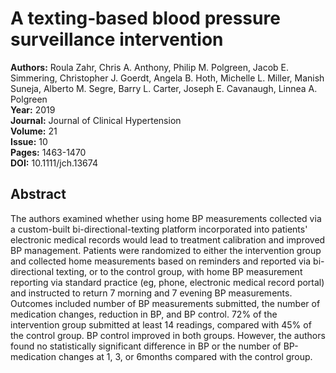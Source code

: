 # A texting‐based blood pressure surveillance intervention

**Authors:** Roula Zahr, Chris A. Anthony, Philip M. Polgreen, Jacob E. Simmering, Christopher J. Goerdt, Angela B. Hoth, Michelle L. Miller, Manish Suneja, Alberto M. Segre, Barry L. Carter, Joseph E. Cavanaugh, Linnea A. Polgreen  
**Year:** 2019  
**Journal:** Journal of Clinical Hypertension  
**Volume:** 21  
**Issue:** 10  
**Pages:** 1463-1470  
**DOI:** 10.1111/jch.13674  

## Abstract
The authors examined whether using home BP measurements collected via a custom-built bi-directional-texting platform incorporated into patients' electronic medical records would lead to treatment calibration and improved BP management. Patients were randomized to either the intervention group and collected home measurements based on reminders and reported via bi-directional texting, or to the control group, with home BP measurement reporting via standard practice (eg, phone, electronic medical record portal) and instructed to return 7 morning and 7 evening BP measurements. Outcomes included number of BP measurements submitted, the number of medication changes, reduction in BP, and BP control. 72% of the intervention group submitted at least 14 readings, compared with 45% of the control group. BP control improved in both groups. However, the authors found no statistically significant difference in BP or the number of BP-medication changes at 1, 3, or 6months compared with the control group.

